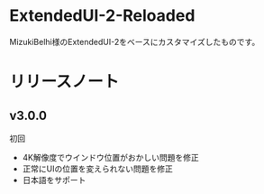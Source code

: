 # ExtendedUI-2-Reloaded
MizukiBelhi様のExtendedUI-2をベースにカスタマイズしたものです。

# リリースノート
## v3.0.0
初回
* 4K解像度でウインドウ位置がおかしい問題を修正
* 正常にUIの位置を変えられない問題を修正
* 日本語をサポート
